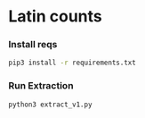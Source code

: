 # Latin counts

### Install reqs
```bash
pip3 install -r requirements.txt
```

### Run Extraction
```bash
python3 extract_v1.py
```